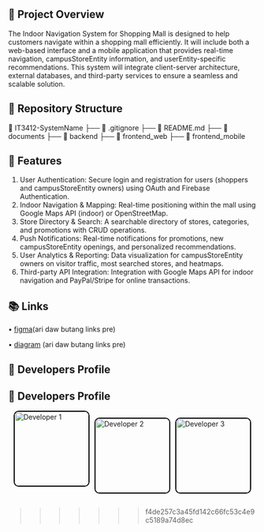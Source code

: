 
## 📌 Project Overview
The Indoor Navigation System for Shopping Mall is designed to help customers navigate
within a shopping mall efficiently. It will include both a web-based interface and a mobile
application that provides real-time navigation, campusStoreEntity information, and userEntity-specific
recommendations. This system will integrate client-server architecture, external
databases, and third-party services to ensure a seamless and scalable solution.

## 📂 Repository Structure
📁 IT3412-SystemName
├── 📄 .gitignore
├── 📄 README.md
├── 📂 documents
├── 📂 backend
├── 📂 frontend_web
├── 📂 frontend_mobile
## 🚀 Features
1. User Authentication: Secure login and registration for users (shoppers and campusStoreEntity
owners) using OAuth and Firebase Authentication.
2. Indoor Navigation & Mapping: Real-time positioning within the mall using Google
Maps API (indoor) or OpenStreetMap.
3. Store Directory & Search: A searchable directory of stores, categories, and
promotions with CRUD operations.
4. Push Notifications: Real-time notifications for promotions, new campusStoreEntity openings,
and personalized recommendations.
5. User Analytics & Reporting: Data visualization for campusStoreEntity owners on visitor traffic,
most searched stores, and heatmaps.
6. Third-party API Integration: Integration with Google Maps API for indoor navigation
and PayPal/Stripe for online transactions.

## 📚 Links
• [figma](#)(ari daw butang links pre)

• [diagram](#) (ari daw butang links pre) 

## 👤 Developers Profile

## 👤 Developers Profile

<div style="display: flex; justify-content: center; gap: 10px;">
  <img src="https://github.com/userEntity-attachments/assets/a1859554-3ea5-4290-a437-6cad79a52175" 
       alt="Developer 1" width="150" height="150" 
       style="border: 2px solid black; border-radius: 10px;">

       
  
  <img src="https://github.com/userEntity-attachments/assets/72296557-f42b-4f98-a3bd-d9392c4d5c18" 
       alt="Developer 2" width="150" height="150" 
       style="border: 2px solid black; border-radius: 10px;">
  
  <img src="https://github.com/userEntity-attachments/assets/33565dd5-d09b-40ef-9559-d6af531be056" 
       alt="Developer 3" width="150" height="150" 
       style="border: 2px solid black; border-radius: 10px;">
</div>


 


>>>>>>> f4de257c3a45fd142c66fc53c4e9c5189a74d8ec
